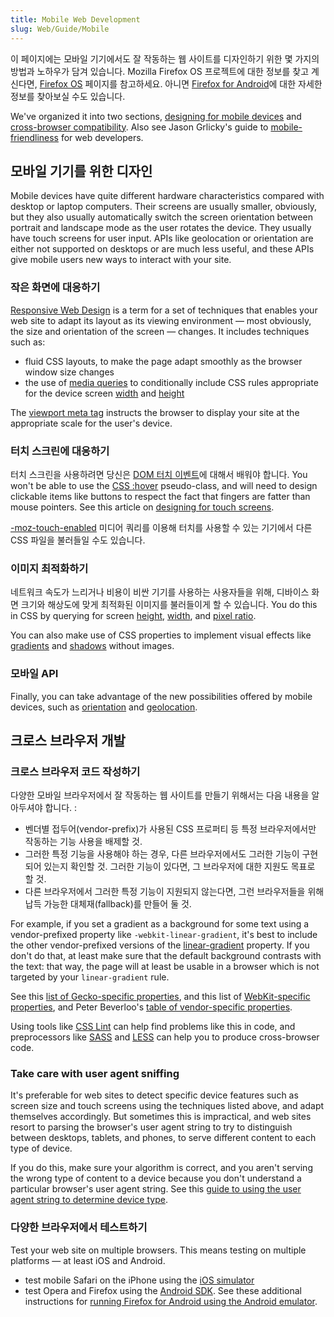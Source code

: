 ```yaml
---
title: Mobile Web Development
slug: Web/Guide/Mobile
---
```

이 페이지에는 모바일 기기에서도 잘 작동하는 웹 사이트를 디자인하기 위한 몇 가지의 방법과 노하우가 담겨 있습니다. Mozilla Firefox OS 프로젝트에 대한 정보를 찾고 계신다면, [Firefox OS](/en/Mozilla/Firefox_OS) 페이지를 참고하세요. 아니면 [Firefox for Android](/en/Mozilla/Firefox_for_Android)에 대한 자세한 정보를 찾아보실 수도 있습니다.

We've organized it into two sections, [designing for mobile devices](#Designing_for_mobile_devices) and [cross-browser compatibility](#Cross-browser_development). Also see Jason Grlicky's guide to [mobile-friendliness](/ko/docs/Web_Development/Mobile/Mobile-friendliness) for web developers.

## 모바일 기기를 위한 디자인

Mobile devices have quite different hardware characteristics compared with desktop or laptop computers. Their screens are usually smaller, obviously, but they also usually automatically switch the screen orientation between portrait and landscape mode as the user rotates the device. They usually have touch screens for user input. APIs like geolocation or orientation are either not supported on desktops or are much less useful, and these APIs give mobile users new ways to interact with your site.

### 작은 화면에 대응하기

[Responsive Web Design](/ko/docs/Web/Guide/Responsive_design) is a term for a set of techniques that enables your web site to adapt its layout as its viewing environment — most obviously, the size and orientation of the screen — changes. It includes techniques such as:

- fluid CSS layouts, to make the page adapt smoothly as the browser window size changes
- the use of [media queries](/en/CSS/Media_queries) to conditionally include CSS rules appropriate for the device screen [width](/en/CSS/Media_queries#width) and [height](/en/CSS/Media_queries#height)

The [viewport meta tag](/en/Mobile/Viewport_meta_tag) instructs the browser to display your site at the appropriate scale for the user's device.

### 터치 스크린에 대응하기

터치 스크린을 사용하려면 당신은 [DOM 터치 이벤트](/en/DOM/Touch_events)에 대해서 배워야 합니다. You won't be able to use the [CSS :hover](/ko/docs/CSS/:hover) pseudo-class, and will need to design clickable items like buttons to respect the fact that fingers are fatter than mouse pointers. See this article on [designing for touch screens](https://web.archive.org/web/20150520130912/http://www.whatcreative.co.uk/blog/tips/designing-for-touch-screen/).

[-moz-touch-enabled](/en/CSS/Media_queries#-moz-touch-enabled) 미디어 쿼리를 이용해 터치를 사용할 수 있는 기기에서 다른 CSS 파일을 불러들일 수도 있습니다.

### 이미지 최적화하기

네트워크 속도가 느리거나 비용이 비싼 기기를 사용하는 사용자들을 위해, 디바이스 화면 크기와 해상도에 맞게 최적화된 이미지를 불러들이게 할 수 있습니다. You do this in CSS by querying for screen [height](/en/CSS/Media_queries#height), [width](/en/CSS/Media_queries#width), and [pixel ratio](/en/CSS/Media_queries#-moz-device-pixel-ratio).

You can also make use of CSS properties to implement visual effects like [gradients](/ko/docs/CSS/Using_CSS_gradients) and [shadows](/ko/docs/CSS/Box-shadow) without images.

### 모바일 API

Finally, you can take advantage of the new possibilities offered by mobile devices, such as [orientation](/en/Detecting_device_orientation) and [geolocation](/ko/docs/Using_geolocation).

## 크로스 브라우저 개발

### 크로스 브라우저 코드 작성하기

다양한 모바일 브라우저에서 잘 작동하는 웹 사이트를 만들기 위해서는 다음 내용을 알아두셔야 합니다. :

- 벤더별 접두어(vendor-prefix)가 사용된 CSS 프로퍼티 등 특정 브라우저에서만 작동하는 기능 사용을 배제할 것.
- 그러한 특정 기능을 사용해야 하는 경우, 다른 브라우저에서도 그러한 기능이 구현되어 있는지 확인할 것. 그러한 기능이 있다면, 그 브라우저에 대한 지원도 목표로 할 것.
- 다른 브라우저에서 그러한 특정 기능이 지원되지 않는다면, 그런 브라우저들을 위해 납득 가능한 대체재(fallback)를 만들어 둘 것.

For example, if you set a gradient as a background for some text using a vendor-prefixed property like `-webkit-linear-gradient`, it's best to include the other vendor-prefixed versions of the [linear-gradient](/en/CSS/linear-gradient) property. If you don't do that, at least make sure that the default background contrasts with the text: that way, the page will at least be usable in a browser which is not targeted by your `linear-gradient` rule.

See this [list of Gecko-specific properties](/en/CSS/CSS_Reference/Mozilla_Extensions), and this list of [WebKit-specific properties](/en/CSS/CSS_Reference/Webkit_Extensions), and Peter Beverloo's [table of vendor-specific properties](http://peter.sh/experiments/vendor-prefixed-css-property-overview/).

Using tools like [CSS Lint](http://csslint.net/) can help find problems like this in code, and preprocessors like [SASS](http://sass-lang.com/) and [LESS](http://lesscss.org/) can help you to produce cross-browser code.

### Take care with user agent sniffing

It's preferable for web sites to detect specific device features such as screen size and touch screens using the techniques listed above, and adapt themselves accordingly. But sometimes this is impractical, and web sites resort to parsing the browser's user agent string to try to distinguish between desktops, tablets, and phones, to serve different content to each type of device.

If you do this, make sure your algorithm is correct, and you aren't serving the wrong type of content to a device because you don't understand a particular browser's user agent string. See this [guide to using the user agent string to determine device type](/en/Browser_detection_using_the_user_agent#Mobile.2C_Tablet_or_Desktop).

### 다양한 브라우저에서 테스트하기

Test your web site on multiple browsers. This means testing on multiple platforms — at least iOS and Android.

- test mobile Safari on the iPhone using the [iOS simulator](https://developer.apple.com/devcenter/ios/index.action)
- test Opera and Firefox using the [Android SDK](https://developer.android.com/sdk/index.html). See these additional instructions for [running Firefox for Android using the Android emulator](https://wiki.mozilla.org/Mobile/Fennec/Android/Emulator).
